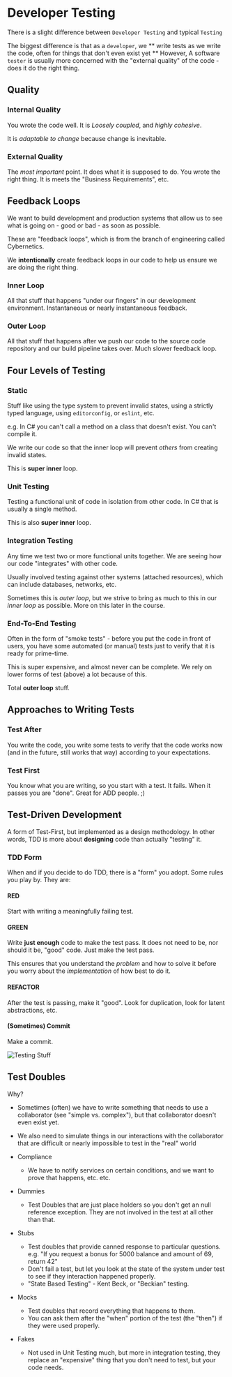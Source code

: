 # Developer Testing

There is a slight difference between `Developer Testing` and typical `Testing`

The biggest difference is that as a `developer`, we ** write tests as we write the code, often for things that don't even exist yet **
However, A software `tester` is usually more concerned with the "external quality" of the code - does it do the right thing.

## Quality

### Internal Quality
You wrote the code well. It is *Loosely coupled*, and *highly cohesive*.

It is *adaptable to change* because change is inevitable.


### External Quality
The *most important* point. It does what it is supposed to do. You wrote the right thing. It is meets the "Business Requirements", etc.

## Feedback Loops
We want to build development and production systems that allow us to see what is going on - good or bad - as soon as possible.

These are "feedback loops", which is from the branch of engineering called Cybernetics.

We **intentionally** create feedback loops in our code to help us ensure we are doing the right thing.

### Inner Loop
All that stuff that happens "under our fingers" in our development environment. Instantaneous or nearly instantaneous feedback.

### Outer Loop
All that stuff that happens after we push our code to the source code repository and our build pipeline takes over. Much slower feedback loop.

## Four Levels of Testing
### Static
Stuff like using the type system to prevent invalid states, using a strictly typed language, using `editorconfig`, or `eslint`, etc.

e.g. In C# you can't call a method on a class that doesn't exist. You can't compile it.

We write our code so that the inner loop will prevent *others* from creating invalid states.

This is **super inner** loop.

### Unit Testing
Testing a functional unit of code in isolation from other code. In C# that is usually a single method.

This is also **super inner** loop.

### Integration Testing
Any time we test two or more functional units together. We are seeing how our code "integrates" with other code.

Usually involved testing against other systems (attached resources), which can include databases, networks, etc.

Sometimes this is *outer loop*, but we strive to bring as much to this in our *inner loop* as possible. More on this later in the course.

### End-To-End Testing
Often in the form of "smoke tests" - before you put the code in front of users, you have some automated (or manual) tests just to verify that it is ready for prime-time.

This is super expensive, and almost never can be complete. We rely on lower forms of test (above) a lot because of this.

Total **outer loop** stuff.

## Approaches to Writing Tests
### Test After
You write the code, you write some tests to verify that the code works now (and in the future, still works that way) according to your expectations.

### Test First
You know what you are writing, so you start with a test. It fails. When it passes you are "done". Great for ADD people. ;)

## Test-Driven Development
A form of Test-First, but implemented as a design methodology. In other words, TDD is more about **designing** code than actually "testing" it.

### TDD Form
When and if you decide to do TDD, there is a "form" you adopt. Some rules you play by. They are:

#### RED
Start with writing a meaningfully failing test.

#### GREEN
Write **just enough** code to make the test pass. It does not need to be, nor should it be, "good" code. Just make the test pass.

This ensures that you understand the *problem* and how to solve it before you worry about the *implementation* of how best to do it.

#### REFACTOR
After the test is passing, make it "good". Look for duplication, look for latent abstractions, etc.

#### (Sometimes) Commit
Make a commit.



![Testing Stuff](/img/testing.excalidraw.svg)





## Test Doubles

Why?

- Sometimes (often) we have to write something that needs to use a collaborator (see "simple vs. complex"), but that collaborator doesn't even exist yet.
- We also need to simulate things in our interactions with the collaborator that are difficult or nearly impossible to test in the "real" world

- Compliance
    - We have to notify services on certain conditions, and we want to prove that happens, etc. etc.

- Dummies
    - Test Doubles that are just place holders so you don't get an null reference exception. They are not involved in the test at all other than that.
- Stubs
    - Test doubles that provide canned response to particular questions. e.g. "If you request a bonus for 5000 balance and amount of 69, return 42"
    - Don't fail a test, but let you look at the state of the system under test to see if they interaction happened properly.
    - "State Based Testing" - Kent Beck, or "Beckian" testing.
- Mocks
    - Test doubles that record everything that happens to them.
    - You can ask them after the "when" portion of the test (the "then") if they were used properly.
- Fakes
    - Not used in Unit Testing much, but more in integration testing, they replace an "expensive" thing that you don't need to test, but your code needs.